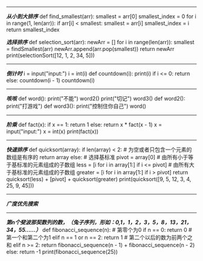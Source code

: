 
--------------------------------------------------------------------------------------------------------

***从小到大排序***
def find_smallest(arr):
    smallest = arr[0]
    smallest_index = 0
    for i in range(1, len(arr)):
        if arr[i] < smallest:
            smallest = arr[i]
            smallest_index = i
    return smallest_index
    
***选择排序***
def selection_sort(arr):
    newArr = []
    for i in range(len(arr)):
        smallest = findSmallest(arr)
        newArr.append(arr.pop(smallest))
    return newArr
print(selectionSort([12, 1, 2, 34, 5]))


-----------------------------------------------------------------------------------------------------------


***倒计时***
i = input("input:")
i = int(i)
def countdown(i):
    print(i)
    if i <= 0:
        return
    else:
        countdown(i - 1)
countdown(i)

------------------------------------------------------------------------------------------------------------

***咳咳***
def word():
    print("不能")
    word2()
    print("切记")
    word3()
def word2():
    print("打游戏")
def word3():
    print("控制住你自己")
word()


---------------------------------------------------------------------------------------------------------


***阶乘***
def fact(x):
    if x == 1:
        return 1
    else:
        return x * fact(x - 1)
x = input("input:")
x = int(x)
print(fact(x))


------------------------------------------------------------------------------------------------------------


***快速排序***
def quicksort(array):
    if len(array) < 2:
        # 为空或者只包含一个元素的数组是有序的
        return array
    else:
        # 选择基标准
        pivot = array[0]
        # 由所有小于等于基标准的元素组成的子数组
        less = [i for i in array[1:] if i <= pivot]
        # 由所有大于基标准的元素组成的子数组
        greater = [i for i in array[1:] if i > pivot]
        return quicksort(less) + [pivot] + quicksort(greater)
print(quicksort([9, 5, 12, 3, 4, 25, 9, 45]))

------------------------------------------------------------------------------------------------------------

***广度优先搜索***

------------------------------------------------------------------------------------------------------------

***第n个斐波那契数列的数，（兔子序列，形如：0,1，1，2，3，5，8，13，21，34，55......）***
def fibonacci_sequence(n):
    # 第零个为0
    if n == 0:
        return 0
    # 第一个和第二个为1
    elif  n == 1 or n == 2:
        return 1
    # 第二个以后的数为前两个之和
    elif n >= 2:
        return fibonacci_sequence(n - 1) + fibonacci_sequence(n - 2)
    else:
        return -1
print(fibonacci_sequence(25))




